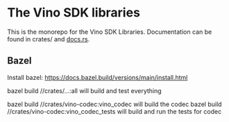 # The Vino SDK libraries

This is the monorepo for the Vino SDK Libraries. Documentation can be found in crates/ and [docs.rs](https://docs.rs/releases/search?query=vino-).

## Bazel
Install bazel: https://docs.bazel.build/versions/main/install.html

bazel build //crates/...:all will build and test everything

bazel build //crates/vino-codec:vino_codec will build the codec
bazel build //crates/vino-codec:vino_codec_tests will build and run the tests for codec